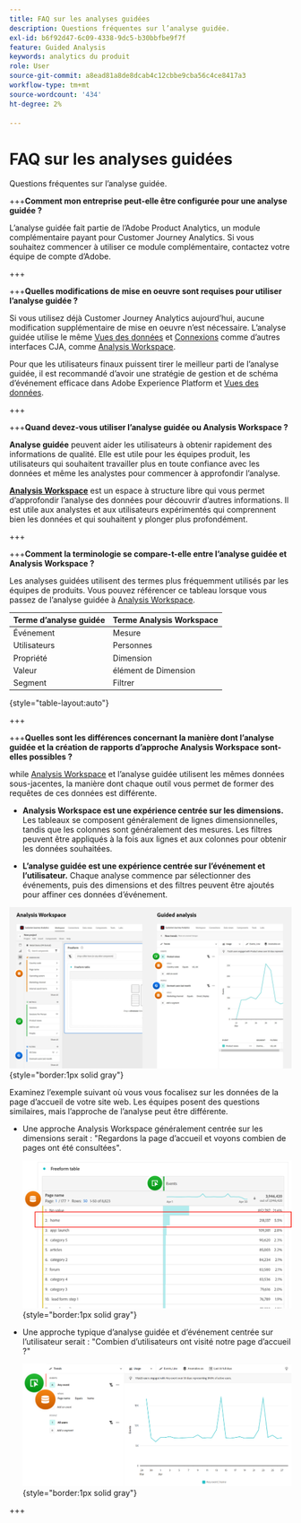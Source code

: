```yaml
---
title: FAQ sur les analyses guidées
description: Questions fréquentes sur l’analyse guidée.
exl-id: b6f92d47-6c09-4338-9dc5-b30bbfbe9f7f
feature: Guided Analysis
keywords: analytics du produit
role: User
source-git-commit: a8ead81a8de8dcab4c12cbbe9cba56c4ce8417a3
workflow-type: tm+mt
source-wordcount: '434'
ht-degree: 2%

---
```


# FAQ sur les analyses guidées

Questions fréquentes sur l’analyse guidée.

+++**Comment mon entreprise peut-elle être configurée pour une analyse guidée ?**

L’analyse guidée fait partie de l’Adobe Product Analytics, un module complémentaire payant pour Customer Journey Analytics. Si vous souhaitez commencer à utiliser ce module complémentaire, contactez votre équipe de compte d’Adobe.

+++

+++**Quelles modifications de mise en oeuvre sont requises pour utiliser l’analyse guidée ?**

Si vous utilisez déjà Customer Journey Analytics aujourd’hui, aucune modification supplémentaire de mise en oeuvre n’est nécessaire. L’analyse guidée utilise le même [Vues des données](../data-views/data-views.md) et [Connexions](../connections/overview.md) comme d’autres interfaces CJA, comme [Analysis Workspace](../analysis-workspace/home.md).

Pour que les utilisateurs finaux puissent tirer le meilleur parti de l’analyse guidée, il est recommandé d’avoir une stratégie de gestion et de schéma d’événement efficace dans Adobe Experience Platform et [Vues des données](../data-views/data-views.md).

+++

+++**Quand devez-vous utiliser l’analyse guidée ou Analysis Workspace ?**

**Analyse guidée** peuvent aider les utilisateurs à obtenir rapidement des informations de qualité. Elle est utile pour les équipes produit, les utilisateurs qui souhaitent travailler plus en toute confiance avec les données et même les analystes pour commencer à approfondir l’analyse.

**[Analysis Workspace](../analysis-workspace/home.md)** est un espace à structure libre qui vous permet d’approfondir l’analyse des données pour découvrir d’autres informations. Il est utile aux analystes et aux utilisateurs expérimentés qui comprennent bien les données et qui souhaitent y plonger plus profondément.

+++

+++**Comment la terminologie se compare-t-elle entre l’analyse guidée et Analysis Workspace ?**

Les analyses guidées utilisent des termes plus fréquemment utilisés par les équipes de produits. Vous pouvez référencer ce tableau lorsque vous passez de l’analyse guidée à [Analysis Workspace](../analysis-workspace/home.md).

| Terme d’analyse guidée | Terme Analysis Workspace |
| --- | --- |
| Événement | Mesure |
| Utilisateurs | Personnes |
| Propriété | Dimension |
| Valeur | élément de Dimension |
| Segment | Filtrer |

{style="table-layout:auto"}

+++

+++**Quelles sont les différences concernant la manière dont l’analyse guidée et la création de rapports d’approche Analysis Workspace sont-elles possibles ?**

while [Analysis Workspace](../analysis-workspace/home.md) et l’analyse guidée utilisent les mêmes données sous-jacentes, la manière dont chaque outil vous permet de former des requêtes de ces données est différente.

* **Analysis Workspace est une expérience centrée sur les dimensions.** Les tableaux se composent généralement de lignes dimensionnelles, tandis que les colonnes sont généralement des mesures. Les filtres peuvent être appliqués à la fois aux lignes et aux colonnes pour obtenir les données souhaitées.

* **L’analyse guidée est une expérience centrée sur l’événement et l’utilisateur.** Chaque analyse commence par sélectionner des événements, puis des dimensions et des filtres peuvent être ajoutés pour affiner ces données d’événement.

![Analysis Workspace et vues d’analyse guidée](assets/structure.png){style="border:1px solid gray"}

Examinez l’exemple suivant où vous vous focalisez sur les données de la page d’accueil de votre site web. Les équipes posent des questions similaires, mais l’approche de l’analyse peut être différente.

* Une approche Analysis Workspace généralement centrée sur les dimensions serait : &quot;Regardons la page d’accueil et voyons combien de pages ont été consultées&quot;.

  ![Dimension centrée](assets/dimension-centered.png){style="border:1px solid gray"}

* Une approche typique d’analyse guidée et d’événement centrée sur l’utilisateur serait : &quot;Combien d’utilisateurs ont visité notre page d’accueil ?&quot;

  ![Événement centré](assets/event-centered.png){style="border:1px solid gray"}

+++
